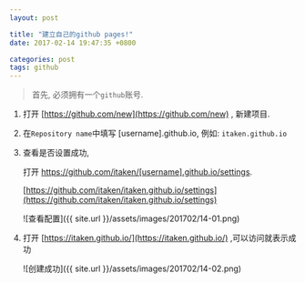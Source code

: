 ```yaml
---
layout: post

title: "建立自己的github pages!"
date: 2017-02-14 19:47:35 +0800

categories: post
tags: github
---
```

>首先, 必须拥有一个`github`账号.

1. 打开 [https://github.com/new](https://github.com/new) , 新建项目.

1. 在`Repository name`中填写 [username].github.io, 例如: `itaken.github.io`

1. 查看是否设置成功,

    打开 https://github.com/itaken/[username].github.io/settings.

    [https://github.com/itaken/itaken.github.io/settings](https://github.com/itaken/itaken.github.io/settings)

   ![查看配置]({{ site.url }}/assets/images/201702/14-01.png)

1. 打开 [https://itaken.github.io/](https://itaken.github.io/) ,可以访问就表示成功

    ![创建成功]({{ site.url }}/assets/images/201702/14-02.png)
